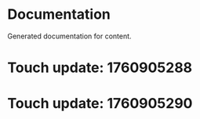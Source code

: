 # Documentation

Generated documentation for content.

# Touch update: 1760905288

# Touch update: 1760905290
